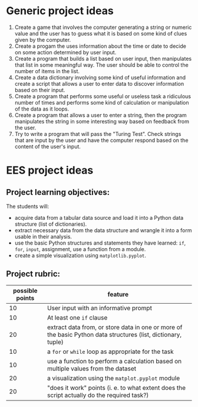 # Generic project ideas

1. Create a game that involves the computer generating a string or numeric value and the user has to guess what it is based on some kind of clues given by the computer.
2. Create a progam the uses information about the time or date to decide on some action determined by user input.
3. Create a program that builds a list based on user input, then manipulates that list in some meaningful way. The user should be able to control the number of items in the list.
4. Create a data dictionary involving some kind of useful information and create a script that allows a user to enter data to discover information based on their input.
5. Create a program that performs some useful or useless task a ridiculous number of times and performs some kind of calculation or manipulation of the data as it loops.
6. Create a program that allows a user to enter a string, then the program manipulates the string in some interesting way based on feedback from the user.
7. Try to write a program that will pass the "Turing Test". Check strings that are input by the user and have the computer respond based on the content of the user's input.

# EES project ideas

## Project learning objectives:

The students will:
- acquire data from a tabular data source and load it into a Python data structure (list of dictionaries).
- extract necessary data from the data structure and wrangle it into a form usable in their analysis.
- use the basic Python structures and statements they have learned: `if`, `for`, `input`, assignment, use a function from a module.
- create a simple visualization using `matplotlib.pyplot`. 

## Project rubric:

| possible points | feature |
| --------------- | ------- |
| 10 | User input with an informative prompt |
| 10 | At least one `if` clause |
| 20 | extract data from, or store data in one or more of the basic Python data structures (list, dictionary, tuple) |
| 10 | a `for` or `while` loop as appropriate for the task |
| 10 | use a function to perform a calculation based on multiple values from the dataset |
| 20 | a visualization using the `matplot.pyplot` module |
| 20 | "does it work" points (i. e. to what extent does the script actually do the required task?) |